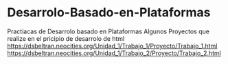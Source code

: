 # Desarrolo-Basado-en-Plataformas
Practiacas de Desarrolo basado en Plataformas
Algunos Proyectos que realize en el pricipio de desarrolo de html
https://dsbeltran.neocities.org/Unidad_1/Trabajo_1/Proyecto/Trabajo_1.html
https://dsbeltran.neocities.org/Unidad_1/Trabajo_2/Proyecto/Trabajo_2.html
